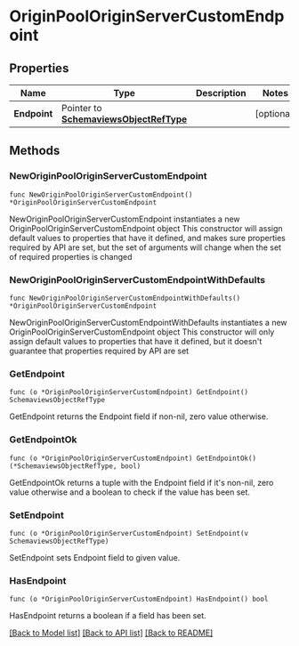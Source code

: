 # OriginPoolOriginServerCustomEndpoint

## Properties

Name | Type | Description | Notes
------------ | ------------- | ------------- | -------------
**Endpoint** | Pointer to [**SchemaviewsObjectRefType**](SchemaviewsObjectRefType.md) |  | [optional] 

## Methods

### NewOriginPoolOriginServerCustomEndpoint

`func NewOriginPoolOriginServerCustomEndpoint() *OriginPoolOriginServerCustomEndpoint`

NewOriginPoolOriginServerCustomEndpoint instantiates a new OriginPoolOriginServerCustomEndpoint object
This constructor will assign default values to properties that have it defined,
and makes sure properties required by API are set, but the set of arguments
will change when the set of required properties is changed

### NewOriginPoolOriginServerCustomEndpointWithDefaults

`func NewOriginPoolOriginServerCustomEndpointWithDefaults() *OriginPoolOriginServerCustomEndpoint`

NewOriginPoolOriginServerCustomEndpointWithDefaults instantiates a new OriginPoolOriginServerCustomEndpoint object
This constructor will only assign default values to properties that have it defined,
but it doesn't guarantee that properties required by API are set

### GetEndpoint

`func (o *OriginPoolOriginServerCustomEndpoint) GetEndpoint() SchemaviewsObjectRefType`

GetEndpoint returns the Endpoint field if non-nil, zero value otherwise.

### GetEndpointOk

`func (o *OriginPoolOriginServerCustomEndpoint) GetEndpointOk() (*SchemaviewsObjectRefType, bool)`

GetEndpointOk returns a tuple with the Endpoint field if it's non-nil, zero value otherwise
and a boolean to check if the value has been set.

### SetEndpoint

`func (o *OriginPoolOriginServerCustomEndpoint) SetEndpoint(v SchemaviewsObjectRefType)`

SetEndpoint sets Endpoint field to given value.

### HasEndpoint

`func (o *OriginPoolOriginServerCustomEndpoint) HasEndpoint() bool`

HasEndpoint returns a boolean if a field has been set.


[[Back to Model list]](../README.md#documentation-for-models) [[Back to API list]](../README.md#documentation-for-api-endpoints) [[Back to README]](../README.md)


